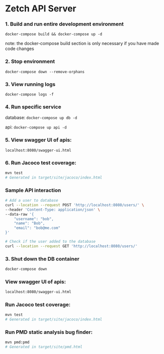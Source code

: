 # Zetch API Server

### 1. Build and run entire development environment

```
docker-compose build && docker-compose up -d
```

note: the docker-compose build section is only necessary if you have made code changes

### 2. Stop environment

```
docker-compose down --remove-orphans
```

### 3. View running logs

```
docker-compose logs -f
```

### 4. Run specific service

database: `docker-compose up db -d`

api: `docker-compose up api -d`

### 5. View swagger UI of apis:

`localhost:8080/swagger-ui.html`

### 6. Run Jacoco test coverage:

```bash
mvn test
# Generated in target/site/jacoco/index.html
```

### Sample API interaction

```bash
# Add a user to database
curl --location --request POST 'http://localhost:8080/users/' \
--header 'Content-Type: application/json' \
--data-raw '{
    "username": "bob",
    "name": "Bob",
    "email": "bob@me.com"
}'

# Check if the user added to the database
curl --location --request GET 'http://localhost:8080/users/'
```

### 3. Shut down the DB container
```bash
docker-compose down
```
### View swagger UI of apis: 
```bash
localhost:8080/swagger-ui.html
```

### Run Jacoco test coverage:
```bash
mvn test
# Generated in target/site/jacoco/index.html
```

### Run PMD static analysis bug finder:
```bash
mvn pmd:pmd
# Generated in target/site/pmd.html
```
